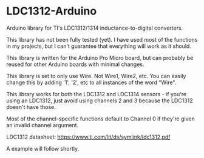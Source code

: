 # LDC1312-Arduino
Arduino library for TI's LDC1312/1314 inductance-to-digital converters.

This library has not been fully tested (yet). I have used most of the functions in my projects, but I can't guarantee that everything will work as it should.

This library is written for the Arduino Pro Micro board, but can probably be reused for other Arduino boards with minimal changes.

This library is set to only use Wire. Not Wire1, Wire2, etc. You can easily change this by adding '1', '2', etc to all instances of the word "Wire".

This library works for both the LDC1312 and LDC1314 sensors - if you're using an LDC1312, just avoid using channels 2 and 3 because the LDC1312 doesn't have those.

Most of the channel-specific functions default to Channel 0 if they're given an invalid channel argument.

LDC1312 datasheet: https://www.ti.com/lit/ds/symlink/ldc1312.pdf

A example will follow shortly.
